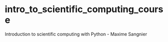 # intro_to_scientific_computing_course
Introduction to scientific computing with Python - Maxime Sangnier
